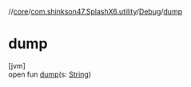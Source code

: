//[core](../../../index.md)/[com.shinkson47.SplashX6.utility](../index.md)/[Debug](index.md)/[dump](dump.md)

# dump

[jvm]\
open fun [dump](dump.md)(s: [String](https://docs.oracle.com/javase/8/docs/api/java/lang/String.html))
